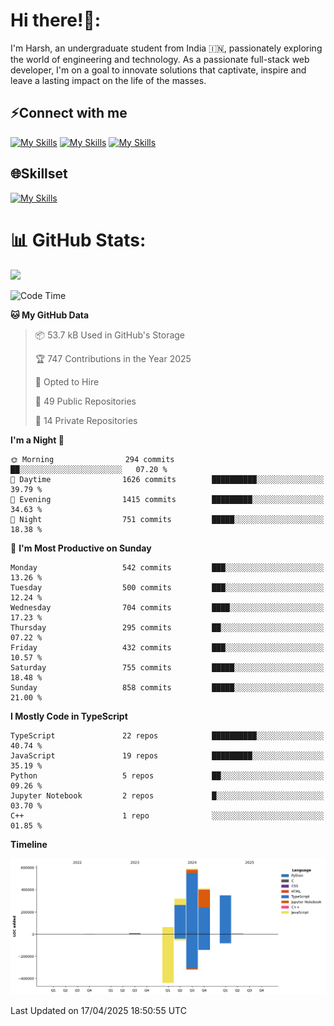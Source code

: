 
# Hi there!👋:
<p> I'm Harsh, an undergraduate student from India 🇮🇳, passionately exploring the world of engineering and technology. As a passionate full-stack web developer, I'm on a goal to innovate solutions that captivate, inspire and leave a lasting impact on the life of the masses. </p>

## ⚡Connect with me

[![My Skills](https://skillicons.dev/icons?i=gmail)](mailto:harshpandey.tech@gmail.com) [![My Skills](https://skillicons.dev/icons?i=linkedin)](https://linkedin.com/in/harsh3dev) [![My Skills](https://skillicons.dev/icons?i=twitter)](https://x.com/harshxai)

## 🌐Skillset
[![My Skills](https://skillicons.dev/icons?i=js,ts,react,nextjs,nodejs,tailwind,mongo,express,postgres,prisma,html,css,docker,aws,cpp,git,vscode,figma)](https://skillicons.dev)


# 📊 GitHub Stats:
![](https://komarev.com/ghpvc/?username=harsh3dev)

<!--START_SECTION:waka-->
![Code Time](http://img.shields.io/badge/Code%20Time-25%20hrs%2041%20mins-blue)

**🐱 My GitHub Data** 

> 📦 53.7 kB Used in GitHub's Storage 
 > 
> 🏆 747 Contributions in the Year 2025
 > 
> 💼 Opted to Hire
 > 
> 📜 49 Public Repositories 
 > 
> 🔑 14 Private Repositories 
 > 
**I'm a Night 🦉** 

```text
🌞 Morning                294 commits         ██░░░░░░░░░░░░░░░░░░░░░░░   07.20 % 
🌆 Daytime                1626 commits        ██████████░░░░░░░░░░░░░░░   39.79 % 
🌃 Evening                1415 commits        █████████░░░░░░░░░░░░░░░░   34.63 % 
🌙 Night                  751 commits         █████░░░░░░░░░░░░░░░░░░░░   18.38 % 
```
📅 **I'm Most Productive on Sunday** 

```text
Monday                   542 commits         ███░░░░░░░░░░░░░░░░░░░░░░   13.26 % 
Tuesday                  500 commits         ███░░░░░░░░░░░░░░░░░░░░░░   12.24 % 
Wednesday                704 commits         ████░░░░░░░░░░░░░░░░░░░░░   17.23 % 
Thursday                 295 commits         ██░░░░░░░░░░░░░░░░░░░░░░░   07.22 % 
Friday                   432 commits         ███░░░░░░░░░░░░░░░░░░░░░░   10.57 % 
Saturday                 755 commits         █████░░░░░░░░░░░░░░░░░░░░   18.48 % 
Sunday                   858 commits         █████░░░░░░░░░░░░░░░░░░░░   21.00 % 
```


**I Mostly Code in TypeScript** 

```text
TypeScript               22 repos            ██████████░░░░░░░░░░░░░░░   40.74 % 
JavaScript               19 repos            █████████░░░░░░░░░░░░░░░░   35.19 % 
Python                   5 repos             ██░░░░░░░░░░░░░░░░░░░░░░░   09.26 % 
Jupyter Notebook         2 repos             █░░░░░░░░░░░░░░░░░░░░░░░░   03.70 % 
C++                      1 repo              ░░░░░░░░░░░░░░░░░░░░░░░░░   01.85 % 
```



**Timeline**

![Lines of Code chart](https://raw.githubusercontent.com/harsh3dev/harsh3dev/main/assets/bar_graph.png)


 Last Updated on 17/04/2025 18:50:55 UTC
<!--END_SECTION:waka-->

